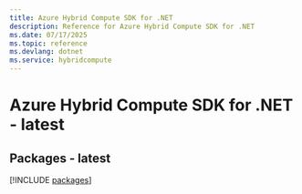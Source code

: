 ```yaml
---
title: Azure Hybrid Compute SDK for .NET
description: Reference for Azure Hybrid Compute SDK for .NET
ms.date: 07/17/2025
ms.topic: reference
ms.devlang: dotnet
ms.service: hybridcompute
---
```

# Azure Hybrid Compute SDK for .NET - latest
## Packages - latest
[!INCLUDE [packages](hybrid-compute-index.md)]